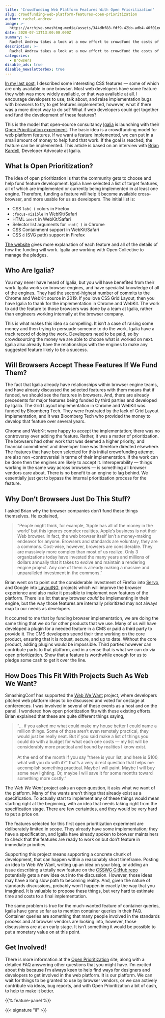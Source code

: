 ```yaml
---
title: 'Crowdfunding Web Platform Features With Open Prioritization'
slug: crowdfunding-web-platform-features-open-prioritization
author: rachel-andrew
image: >-
  https://archive.smashing.media/assets/344dbf88-fdf9-42bb-adb4-46f01eedd629/7e2c8ffa-f900-487c-b608-4f849ffef42b/crowdfunding-web-platform-features-open-prioritization.png
date: 2020-07-13T13:00:00.000Z
summary: >-
  Rachel Andrew takes a look at a new effort to crowdfund the costs of implementing browser features.
description: >-
  Rachel Andrew takes a look at a new effort to crowdfund the costs of implementing browser features.
categories:
  - Browsers
disable_ads: true
disable_newsletterbox: true
---
```


[In my last post](https://www.smashingmagazine.com/2020/07/css-news-july-2020/), I described some interesting CSS features &mdash; some of which are only available in one browser. Most web developers have some feature they wish was more widely available, or that was available at all. I encourage developers to use, talk about, and raise implementation bugs with browsers to try to get features implemented, however, what if there was a more direct way to do so? What if web developers could get together and fund the development of these features?

This is the model that open-source consultancy [Igalia](https://www.igalia.com/) is launching with their [Open Prioritization experiment](https://www.igalia.com/open-prioritization/). The basic idea is a crowdfunding model for web platform features. If we want a feature implemented, we can put in a small amount of money to help fund that work. If the goal is reached, the feature can be implemented. This article is based on an interview with [Brian Kardell](https://twitter.com/briankardell), Developer Advocate at Igalia.

## What Is Open Prioritization?

The idea of open prioritization is that the community gets to choose and help fund feature development. Igalia have selected a list of target features, all of which are implemented or currently being implemented in at least one engine. Therefore, funding a feature will help it become available cross-browser, and more usable for us as developers. The initial list is:

- CSS `lab( )` colors in Firefox
- `:focus-visible` in WebKit/Safari
- HTML `inert` in WebKit/Safari
- Selector list arguments for `:not( )` in Chrome
- CSS Containment support in WebKit/Safari
- CSS `d` (SVG path) support in Firefox

[The website](https://www.igalia.com/open-prioritization/) gives more explanation of each feature and all of the details of how the funding will work. Igalia are working with Open Collective to manage the pledges.

## Who Are Igalia?

You may never have heard of Igalia, but you will have benefited from their work. Igalia works on browser engines, and have specialist knowledge of all of the engines. They had the second-highest number of commits to the Chrome and WebKit source in 2019. If you love CSS Grid Layout, then you have Igalia to thank for the implementation in Chrome and WebKit. The work to add the feature to those browsers was done by a team at Igalia, rather than engineers working internally at the browser company.

This is what makes this idea so compelling. It isn’t a case of raising some money and then trying to persuade someone to do the work. Igalia have a track record of doing the work. Developers need to be paid, so by crowdsourcing the money we are able to choose what is worked on next. Igalia also already have the relationships with the engines to make any suggested feature likely to be a success.

## Will Browsers Accept These Features If We Fund Them?

The fact that Igalia already have relationships within browser engine teams, and have already discussed the selected features with them means that if funded, we should see the features in browsers. And, there are already precedents for major features being funded by third parties and developed by Igalia. The Grid Layout implementation in Chrome and WebKit was funded by Bloomberg Tech. They were frustrated by the lack of Grid Layout implementation, and it was Bloomberg Tech who provided the money to develop that feature over several years.

Chrome and WebKit were happy to accept the implementation; there was no controversy over adding the feature. Rather, it was a matter of prioritization. The browsers had other work that was deemed a higher priority, and financial commitment and developer time was therefore directed elsewhere. The features that have been selected for this initial crowdfunding attempt are also non -controversial in terms of their implementation. If the work can be done then the engines are likely to accept it. Interoperability &mdash; things working in the same way across browsers &mdash; is something all browser vendors care about. There is no benefit to an engine to lag behind. We essentially just get to bypass the internal prioritization process for the feature.

## Why Don’t Browsers Just Do This Stuff?

I asked Brian why the browser companies don’t fund these things themselves. He explained,

<blockquote>“People might think, for example, ‘Apple has all of the money in the world’ but this ignores complex realities. Apple’s business is not their Web browser. In fact, the web browser itself isn’t a money-making endeavor for anyone. Browsers and standards are voluntary, they are a commons. Cost-wise, however, browsers are considerable. They are massively more complex than most of us realize. Only 3 organizations today have invested the many years and millions of dollars annually that it takes to evolve and maintain a rendering engine project. Any one of them is already making a massive and unparalleled investment in the commons.”</blockquote>

Brian went on to point out the considerable investment of Firefox into [Servo](https://servo.org/), and Google into [LayoutNG](https://www.chromium.org/blink/layoutng), projects which will improve the browser experience and also make it possible to implement new features of the platform. There is a lot that any browser _could_ be implementing in their engine, but the way those features are internally prioritized may not always map to our needs as developers.

It occurred to me that by funding browser implementation, we are doing the same thing that we do for other products that we use. Many of us will have developed a plugin for a needed feature in a CMS or paid a third party to provide it. The CMS developers spend their time working on the core product, ensuring that it is robust, secure, and up to date. Without the core product, adding plugins would be impossible. Third parties however can contribute parts to that platform, and in a sense that is what we can do via open prioritization. Show that a feature is worthwhile enough for us to pledge some cash to get it over the line.

## How Does This Fit With Projects Such As Web We Want?

SmashingConf has supported the [Web We Want](https://webwewant.fyi/) project, where developers pitched web platform ideas to be discussed and voted for onstage at conferences. I was involved in several of these events as a host and on the panel. I wondered how open prioritization fits with these existing efforts. Brian explained that these are quite different things saying,

<blockquote>“... if you asked me what could make my house better I could name a million things. Some of those aren’t even remotely practical, they would just be really neat. But if you said make a list of things you could do with a budget for what each one costs &mdash; my list will be considerably more practical and bound by realities I know exist.<br /><br />At the end of the month if you say "there is your list, and here is $100, what will you do with it?" that’s a very direct question that helps me accomplish something practical. Maybe I will paint. Maybe I will buy some new lighting. Or, maybe I will save it for some months toward something more costly.”</blockquote>

The *Web We Want* project asks an open question, it asks what we want of the platform. Many of the wants aren’t things that already exist as a specification. To actually start to implement any of these things would mean starting right at the beginning, with an idea that needs taking right from the specification stage. There are few certainties, and they would be very hard to put a price on.

The features selected for this first open prioritization experiment are deliberately limited in scope. They already have some implementation; they have a specification, and Igalia have already spoken to browser maintainers to check that the features are ready to work on but don’t feature in immediate priorities.

Supporting this project means supporting a concrete chunk of development, that can happen within a reasonably short timeframe. Posting an idea to Web We Want, writing up an idea on your blog, or adding an issue describing a totally new feature on the [CSSWG GitHub repo](https://github.com/w3c/csswg-drafts/issues) potentially gets a new idea out into the discussion. However, those ideas may have a long slow path to becoming reality. And, given the nature of standards discussions, probably won’t happen in exactly the way that you imagined. It is valuable to propose these things, but very hard to estimate time and costs to a final implementation.

The same problem is true for the much-wanted feature of container queries, Igalia have gone so far as to mention container queries in their FAQ. Container queries are something that many people involved in the standards process and at browser vendors are looking into, however, those discussions are at an early stage. It isn’t something it would be possible to put a monetary value on at this point.

## Get Involved!

There is more information at the [Open Prioritization](https://www.igalia.com/open-prioritization/) site, along with a detailed FAQ answering other questions that you might have. I’m excited about this because I’m always keen to help find ways for designers and developers to get involved in the web platform. It is our platform. We can wait for things to be granted to use by browser vendors, or we can actively contribute via ideas, bug reports, and with Open Prioritization a bit of cash, to help to make it better.

{{% feature-panel %}}

{{< signature "il" >}}
